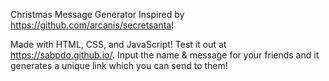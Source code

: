 Christmas Message Generator
Inspired by https://github.com/arcanis/secretsanta!

Made with HTML, CSS, and JavaScript! Test it out at https://sabpdo.github.io/. Input the name & message for your friends and it generates a unique link which you can send to them!

